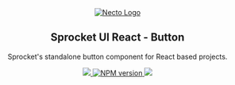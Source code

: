 <div align="center">
  <a href="https://necto.dev">
    <img alt="Necto Logo" src="https://avatars.githubusercontent.com/u/206497492?s=100&v=4">
  <a>

  <h2>Sprocket UI React - Button</h2>

  <p>Sprocket's standalone button component for React based projects.</p>

  <a aria-label="Corinvo" href="https://corinvo.github.io">
    <img src="https://img.shields.io/badge/Made%20by-Corinvo-black.svg?style=for-the-badge&color=black">
  </a>
  <a href="https://www.npmjs.com/package/@sprocketui-react/button">
    <img alt="NPM version" src="https://img.shields.io/npm/v/@sprocketui-react/button.svg?style=for-the-badge">
  </a>
  <a aria-label="License" href="https://github.com/sprocketui/NodeKit/blob/main/LICENSE">
    <img src="https://img.shields.io/badge/License-MIT-97CA25.svg?style=for-the-badge">
  </a>
</div>
